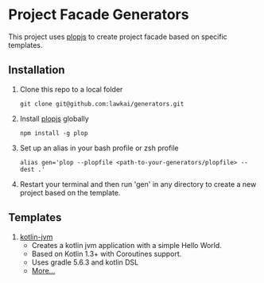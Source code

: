 # Project Facade Generators

This project uses [plopjs][1] to create project facade based on specific templates. 

## Installation
1. Clone this repo to a local folder
    ```
    git clone git@github.com:lawkai/generators.git
   ```
2.  Install [plopjs][1] globally
    ``` 
    npm install -g plop
    ```
3. Set up an alias in your bash profile or zsh profile
    ```
    alias gen='plop --plopfile <path-to-your-generators/plopfile> --dest .'
    ```
4. Restart your terminal and then run 'gen' in any directory to create a new project based on the template.

## Templates
1. [kotlin-jvm][2]
   * Creates a kotlin jvm application with a simple Hello World.
   * Based on Kotlin 1.3+ with Coroutines support.
   * Uses gradle 5.6.3 and kotlin DSL
   * [More...][2]

[1]: https://plopjs.com
[2]: https://github.com/lawkai/generators/tree/master/templates/kotlin-jvm
